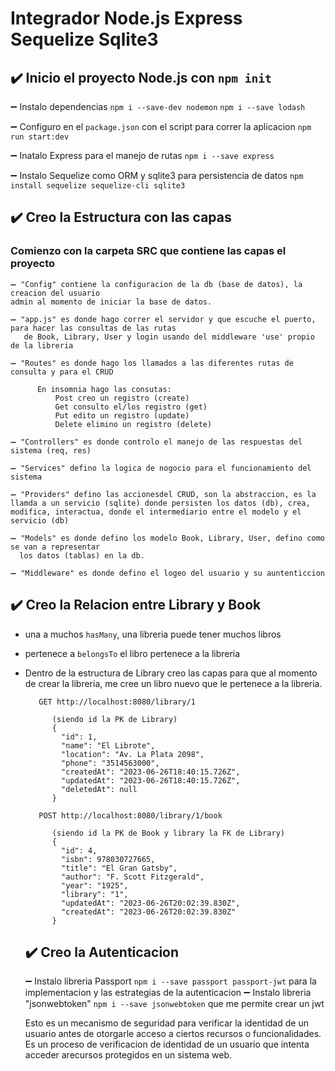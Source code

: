 # Integrador Node.js Express Sequelize Sqlite3

## ✔️ Inicio el proyecto Node.js con `npm init`



➖ Instalo dependencias `npm i --save-dev nodemon` `npm i --save lodash` 

➖ Configuro en el `package.json` con el script para correr la aplicacion `npm run start:dev`
   
➖ Inatalo Express para el manejo de rutas `npm i --save express`

➖ Instalo Sequelize como ORM y sqlite3 para persistencia de datos `npm install sequelize sequelize-cli sqlite3`




## ✔️ Creo la Estructura con las capas


### Comienzo con la carpeta SRC que contiene las capas el proyecto

    ➖ "Config" contiene la configuracion de la db (base de datos), la creacion del usuario 
    admin al momento de iniciar la base de datos.
    
    ➖ "app.js" es donde hago correr el servidor y que escuche el puerto, para hacer las consultas de las rutas 
       de Book, Library, User y login usando del middleware 'use' propio de la libreria
    
    ➖ "Routes" es donde hago los llamados a las diferentes rutas de consulta y para el CRUD 
          
          En insomnia hago las consutas:
              Post creo un registro (create)
              Get consulto el/los registro (get)
              Put edito un registro (update)
              Delete elimino un registro (delete)
          
    ➖ "Controllers" es donde controlo el manejo de las respuestas del sistema (req, res)
    
    ➖ "Services" defino la logica de nogocio para el funcionamiento del sistema  
    
    ➖ "Providers" defino las accionesdel CRUD, son la abstraccion, es la llamda a un servicio (sqlite) donde persisten los datos (db), crea, modifica, interactua, donde el intermediario entre el modelo y el servicio (db)
       
    ➖ "Models" es donde defino los modelo Book, Library, User, defino como se van a representar
      los datos (tablas) en la db.

    ➖ "Middleware" es donde defino el logeo del usuario y su auntenticcion






## ✔️ Creo la Relacion entre Library y Book
 - una a muchos `hasMany`, una libreria puede tener muchos libros 
 - pertenece a `belongsTo` el libro pertenece a la libreria
 - Dentro de la estructura de Library creo las capas para que al momento de crear la libreria,
   me cree un libro nuevo que le pertenece a la libreria.
   ```
      GET http://localhost:8080/library/1

         (siendo id la PK de Library)
         {
           "id": 1,
           "name": "El Librote",
           "location": "Av. La Plata 2098",
           "phone": "3514563000",
           "createdAt": "2023-06-26T18:40:15.726Z",
           "updatedAt": "2023-06-26T18:40:15.726Z",
           "deletedAt": null
         }

      POST http://localhost:8080/library/1/book
   
         (siendo id la PK de Book y library la FK de Library)
         {
           "id": 4,
           "isbn": 978030727665,
           "title": "El Gran Gatsby",
           "author": "F. Scott Fitzgerald",
           "year": "1925",
           "library": "1",
           "updatedAt": "2023-06-26T20:02:39.830Z",
           "createdAt": "2023-06-26T20:02:39.830Z"
         }
   
   ```
   ## ✔️ Creo la Autenticacion

   ➖ Instalo libreria Passport `npm i --save passport passport-jwt` para la implementacion
      y las estrategias de la autenticacion
   ➖ Instalo libreria "jsonwebtoken" `npm i --save jsonwebtoken` que me permite crear un jwt

   Esto es un mecanismo de seguridad para verificar la identidad de un usuario antes de otorgarle
   acceso a ciertos recursos o funcionalidades. Es un proceso de verificacion de identidad de un
   usuario que intenta acceder arecursos protegidos en un sistema web. 


      

    
